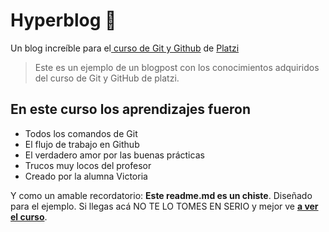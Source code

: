 # Hyperblog 💚
Un blog increíble para el[ curso de Git y Github](https://platzi.com/cursos/git-github/ " curso de Git y Github") de [Platzi](https://platzi.com/ "Platzi")
> Este es un ejemplo de un blogpost con los conocimientos adquiridos del curso de Git y GitHub de platzi.


## En este curso los aprendizajes fueron
* Todos los comandos de Git
* El flujo de trabajo en Github
* El verdadero amor por las buenas prácticas
* Trucos muy locos del profesor
* Creado por la alumna Victoria 

Y como un amable recordatorio: **Este readme.md es un chiste**.  Diseñado para el ejemplo. Si llegas acá NO TE LO TOMES EN SERIO y mejor ve [**a ver el curso**](https://platzi.com/cursos/git-github/ "a ver el curso").